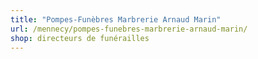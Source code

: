 ```yaml
---
title: "Pompes-Funèbres Marbrerie Arnaud Marin"
url: /mennecy/pompes-funebres-marbrerie-arnaud-marin/
shop: directeurs de funérailles
---
```

